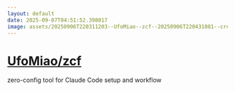 ```yaml
---
layout: default
date: 2025-09-07T04:51:52.398017
image: assets/20250906T220311203--UfoMiao--zcf--20250906T220431081--cropped.png
---
```


# [UfoMiao/zcf](https://github.com/UfoMiao/zcf)

zero-config tool for Claude Code setup and workflow
